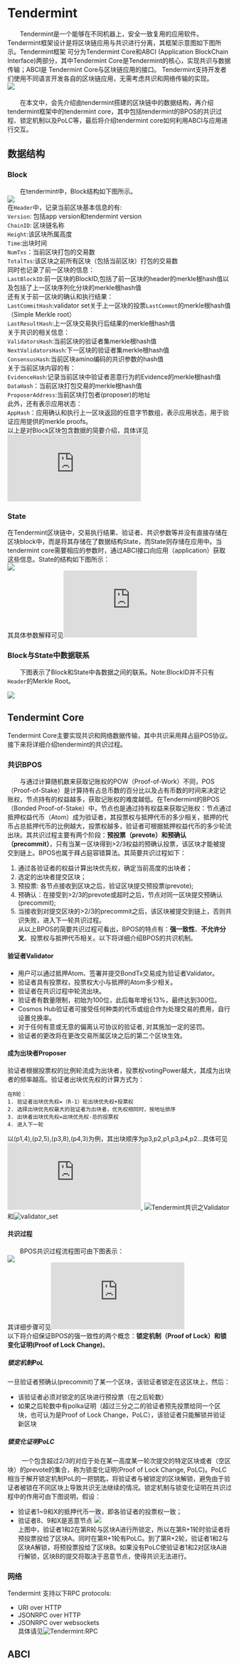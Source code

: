 # Tendermint  

　　Tendermint是一个能够在不同机器上，安全一致复用的应用软件。Tendermint框架设计是将区块链应用与共识进行分离，其框架示意图如下图所示。Tendermint框架
可分为Tendermint Core和ABCI (Application BlockChain Interface)两部分，其中Tendermint Core是Tendermint的核心，实现共识与数据传输；ABCI是
Tendermint Core与区块链应用的接口。 Tendermint支持开发者们使用不同语言开发各自的区块链应用，无需考虑共识和网络传输的实现。  
![](https://github.com/ChenypZJU/seminar/blob/master/7.cross-chain-cosmos-tendermint/notes/pictures/tendermint%E6%A1%86%E6%9E%B6%E7%A4%BA%E6%84%8F%E5%9B%BE.png)　　

　　在本文中，会先介绍由tendermint搭建的区块链中的数据结构，再介绍tendermint框架中的tendermint core，其中包括tendermint的BPOS的共识过程、锁定机制以及PoLC等，最后将介绍tendermint core如何利用ABCI与应用进行交互。
 ## 数据结构  
 ### Block  
 
 　　在tendermint中，Block结构如下图所示。  
   ![](https://github.com/ChenypZJU/seminar/blob/master/7.cross-chain-cosmos-tendermint/notes/pictures/block.jpg)  
   在`Header`中，记录当前区块基本信息的有:  
   `Version`: 包括app version和tendermint version  
   `ChainID`: 区块链名称  
   `Height`:该区块所属高度  
   `Time`:出块时间  
   `NumTxs`：当前区块打包的交易数  
   `TotalTxs`:该区块之前所有区块（包括当前区块）打包的交易数  
   同时也记录了前一区块的信息：  
   `LastBlockID`:前一区块的BlockID,包括了前一区块的header的merkle根hash值以及包括了上一区块序列化分块的merkle根hash值  
   还有关于前一区块的确认和执行结果：  
   `LastCommitHash`:validator set关于上一区块的投票`LastCommot`的merkle根hash值（Simple Merkle root）  
   `LastResultHash`:上一区块交易执行后结果的merkle根hash值  
   关于共识的相关信息：  
   `ValidatorsHash`:当前区块的验证者集merkle根hash值  
   `NextValidatorsHash`:下一区块的验证者集merkle根hash值  
   `ConsensusHash`:当前区块amino编码的共识参数的hash值  
   关于当前区块内容的有：  
   `EvidenceHash`:记录当前区块中验证者恶意行为的Evidence的merkle根hash值  
   `DataHash`：当前区块打包交易的merkle根hash值  
   `ProposerAddress`:当前区块打包者(proposer)的地址  
   此外，还有表示应用状态：  
   `AppHash`：应用确认和执行上一区块返回的任意字节数组，表示应用状态，用于验证应用提供的merkle proofs。  
   以上是对Block区块包含数据的简要介绍，具体详见![tendermint:block](https://github.com/tendermint/tendermint/blob/master/docs/spec/blockchain/blockchain.md)  
   ### State  
   在Tendermint区块链中，交易执行结果、验证者、共识参数等并没有直接存储在区块block中，而是将其存储在了数据结构State，而State则存储在应用中。当tendermint core需要相应的参数时，通过ABCI接口向应用（application）获取这些信息。State的结构如下图所示：  
   ![](https://github.com/ChenypZJU/seminar/blob/master/7.cross-chain-cosmos-tendermint/notes/pictures/state.jpg?raw=true)  
   其具体参数解释可见![tendermint:state](https://github.com/tendermint/tendermint/blob/master/docs/spec/blockchain/state.md)  
   ### Block与State中数据联系  
   　　下图表示了Block和State中各数据之间的联系。Note:BlockID并不只有`Header`的Merkle Root。  
       
       
   ![](https://github.com/ChenypZJU/seminar/blob/master/7.cross-chain-cosmos-tendermint/notes/pictures/%E5%8C%BA%E5%9D%97%E6%95%B0%E6%8D%AE%E5%AD%98%E5%82%A8%E7%A4%BA%E6%84%8F%E5%9B%BE.jpg)
   
 ## Tendermint Core  
 Tendermint Core主要实现共识和网络数据传输，其中共识采用拜占庭POS协议。接下来将详细介绍tendermint的共识过程。  
 ### 共识BPOS  
 　　与通过计算随机数来获取记账权的POW（Proof-of-Work）不同，POS（Proof-of-Stake）是计算持有占总币数的百分比以及占有币数的时间来决定记账权，节点持有的权益越多，获取记账权的难度越低。在Tendermint的BPOS（Bonded Proof-of-Stake）中，节点也是通过持有权益来获取记账权：节点通过抵押权益代币（Atom）成为验证者，其投票权与抵押代币的多少相关，抵押的代币占总抵押代币的比例越大，投票权越多，验证者可根据抵押权益代币的多少轮流出块。其共识过程主要有两个阶段：**预投票（prevote）**和**预确认（precommit）**，只有当某一区块得到>2/3权益的预确认投票，该区块才能被提交到链上。BPOS也属于拜占庭容错算法。其简要共识过程如下：  
 1) 通过各验证者的权益计算出块优先权，确定当前高度的出块者；  
 2) 选定的出块者提交区块；  
 3) 预投票: 各节点接收到区块之后，验证区块提交预投票(prevote);  
 4) 预确认：在接受到>2/3的prevote或超时之后，节点对同一区块提交预确认(precommit);  
 5) 当接收到对提交区块的>2/3的precommit之后，该区块被提交到链上，否则共识失败，进入下一轮共识过程。  
 从以上BPOS的简要共识过程可看出，BPOS的特点有：**强一致性**、**不允许分叉**、投票权与抵押代币相关。以下将详细介绍BPOS的共识机制。  
 #### 验证者Validator  
 * 用户可以通过抵押Atom、签署并提交BondTx交易成为验证者Validator。  
 * 验证者具有投票权，投票权大小与抵押的Atom多少相关。  
 * 验证者在共识过程中轮流出块。  
 * 验证者有数量限制，初始为100位，此后每年增长13%，最终达到300位。  
 * Cosmos Hub验证者可接受任何种类的代币或组合作为处理交易的费用，自行设置兑换率。  
 * 对于任何有意或无意的偏离认可协议的验证者, 对其施加一定的惩罚。  
 * 验证者的更改将在更改交易所属区块之后的第二个区块生效。

 #### 成为出块者Proposer  
 验证者根据投票权的比例轮流成为出块者，投票权votingPower越大，其成为出块者的频率越高。验证者出块优先权的计算方式为： 
 ```  
 在R轮：  
 1. 验证者出块优先权=（R-1）轮出块优先权+投票权  
 2. 选择出块优先权最大的验证者为出块者，优先权相同时，按地址排序  
 3. 出块者出块优先权=出块优先权-总的投票权  
 4. 进入下一轮  
 ```  
 以(p1,4),(p2,5),(p3,8),(p4,3)为例，其出块顺序为p3,p2,p1,p3,p4,p2...具体可见![proposer-selection-procedure-in-tendermint](https://github.com/tendermint/tendermint/blob/master/docs/spec/reactors/consensus/proposer-selection.md#proposer-selection-procedure-in-tendermint), ![Tendermint共识之Validator](https://blog.csdn.net/csds319/article/details/81137878)和![validator_set](https://github.com/tendermint/tendermint/blob/develop/types/validator_set.go)  
 
 #### 共识过程  
 　　BPOS共识过程流程图可由下图表示：  
   ![](https://github.com/ChenypZJU/seminar/blob/master/7.cross-chain-cosmos-tendermint/notes/pictures/tendermint%E7%9A%84BPOS%E8%BF%87%E7%A8%8B%E7%A4%BA%E6%84%8F%E5%9B%BE.jpg)  
   其详细步骤可见![Tendermint:byzantine-consensus-algorithm](https://github.com/tendermint/tendermint/blob/master/docs/spec/consensus/consensus.md#byzantine-consensus-algorithm)  
   以下将介绍保证BPOS的强一致性的两个概念：**锁定机制（Proof of Lock）**和**锁变化证明(Proof of Lock Change)**。   
 ##### 锁定机制PoL  
 
 一旦验证者预确认(precommit)了某一个区块，该验证者锁定在这区块上，然后：  
 * 该验证者必须对锁定的区块进行预投票（在之后轮数）  
 * 如果之后轮数中有polka证明（超过三分之二的验证者预先投票给同一个区块，也可认为是Proof of Lock Change，PoLC），该验证者只能解锁并验证新区块  
 ##### 锁变化证明PoLC  
　　 一个包含超过2/3的对应于处在某一高度某一轮次提交的特定区块或者<nil>（空区块）的prevote的集合，称为锁变化证明(Proof of Lock Change, PoLC)。PoLC相当于解开锁定机制PoL的一把钥匙，将验证者与被锁定的区块解锁，避免由于验证者被锁在不同区块上导致共识无法继续的情况。锁定机制与锁变化证明在共识过程中的作用可由下图说明，假设：  
 * 验证者1~9和X的抵押代币一致，即各验证者的投票权一致；  
 * 验证者8、9和X是恶意节点
 ![](https://github.com/ChenypZJU/seminar/blob/master/7.cross-chain-cosmos-tendermint/notes/pictures/PoLC%E5%92%8CPoL%E7%A4%BA%E6%84%8F%E5%9B%BE.png)  
 上图中，验证者1和2在第R轮与区块A进行所锁定，所以在第R+1轮时验证者将预投票投给了区块A。同时在第R+1轮有PoLC。到了第R+2轮，验证者1和2与区块A解锁，将预投票投给了区块B。如果没有PoLC使验证者1和2对区块A进行解锁，区块B的提交将取决于恶意节点，使得共识无法进行。  


 
 ### 网络  
 Tendermint 支持以下RPC protocols:  
 
* URI over HTTP
* JSONRPC over HTTP
* JSONRPC over websockets  
具体请见![Tendermint:RPC](https://tendermint.com/rpc/#introduction)

 
 ## ABCI
